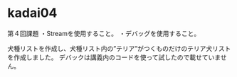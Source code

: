 # kadai04
第４回課題
・Streamを使用すること。
・デバッグを使用すること。

犬種リストを作成し、犬種リスト内の”テリア”がつくものだけのテリア犬リストを作成しました。
デバックは講義内のコードを使って試したので載せていません。
